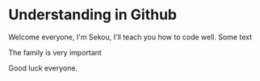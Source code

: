 # Understanding in Github

Welcome everyone, I'm Sekou, I'll teach you how to code well.
Some text

The family is very important

Good luck everyone.
